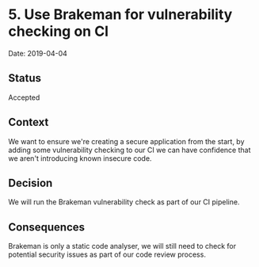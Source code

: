 # 5. Use Brakeman for vulnerability checking on CI

Date: 2019-04-04

## Status

Accepted

## Context

We want to ensure we're creating a secure application from the start, by adding
some vulnerability checking to our CI we can have confidence that we aren't 
introducing known insecure code.
 
## Decision

We will run the Brakeman vulnerability check as part of our CI pipeline.

## Consequences

Brakeman is only a static code analyser, we will still need to check for 
potential security issues as part of our code review process.

